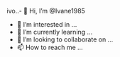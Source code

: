 ivo..- 👋 Hi, I’m @Ivane1985
- 👀 I’m interested in ...
- 🌱 I’m currently learning ...
- 💞️ I’m looking to collaborate on ...
- 📫 How to reach me ...

<!---
Ivane1985/Ivane1985 is a ✨ special ✨ repository because its `README.md` (this file) appears on your GitHub profile.
You can click the Preview link to take a look at your changes.
---><ivoshaoo@gmail.com>
